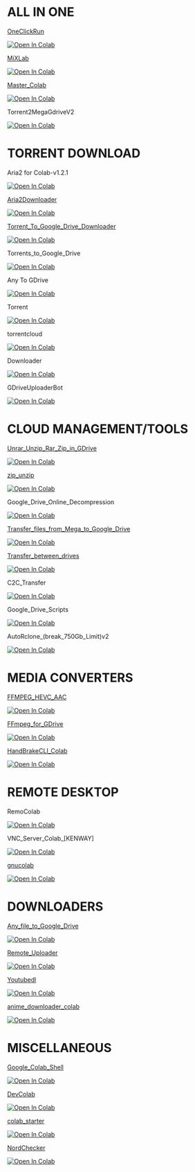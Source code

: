 # ALL IN ONE


<a href="https://github.com/biplobsd/OneClickRun">OneClickRun</a>

<a href="https://colab.research.google.com/github/DarremMolko/Hoarder-Colab-Notebooks/blob/master/OneClickRun.ipynb" target="_parent\"><img src="https://colab.research.google.com/assets/colab-badge.svg" alt="Open In Colab"/></a>


<a href="https://github.com/shirooo39/MiXLab">MiXLab</a>

<a href="https://colab.research.google.com/github/DarremMolko/Hoarder-Colab-Notebooks/blob/master/MiXLab.ipynb" target="_parent\"><img src="https://colab.research.google.com/assets/colab-badge.svg" alt="Open In Colab"/></a>

<a href="https://github.com/yunooooo/Master-Colab">Master_Colab</a>

<a href="https://colab.research.google.com/github/DarremMolko/Hoarder-Colab-Notebooks/blob/master/Master_Colab_Notebook_Working_&_Updated_(March_2020).ipynb" target="_parent\"><img src="https://colab.research.google.com/assets/colab-badge.svg" alt="Open In Colab"/></a>

Torrent2MegaGdriveV2

<a href="https://colab.research.google.com/github/DarremMolko/Hoarder-Colab-Notebooks/blob/master/Torrent2MegaGdriveV2.Ipynb" target="_parent\"><img src="https://colab.research.google.com/assets/colab-badge.svg" alt="Open In Colab"/></a>


# TORRENT DOWNLOAD

Aria2 for Colab-v1.2.1

<a href="https://colab.research.google.com/github/DarremMolko/Hoarder-Colab-Notebooks/blob/master/Aria2 for Colab-v1.2.1.ipynb" target="_parent\"><img src="https://colab.research.google.com/assets/colab-badge.svg" alt="Open In Colab"/></a>

<a href="https://github.com/Pentaly7/Colab-Aria2-Downloader">Aria2Downloader</a>

<a href="https://colab.research.google.com/github/DarremMolko/Hoarder-Colab-Notebooks/blob/master/Aria2Downloader.ipynb" target="_parent\"><img src="https://colab.research.google.com/assets/colab-badge.svg" alt="Open In Colab"/></a>

<a href="https://github.com/destiny6520/Torrent-To-Google-Drive-Downloader-By-Destiny">Torrent_To_Google_Drive_Downloader</a>

<a href="https://colab.research.google.com/github/DarremMolko/Hoarder-Colab-Notebooks/blob/master/Torrent_To_Google_Drive_Downloader.ipynb" target="_parent\"><img src="https://colab.research.google.com/assets/colab-badge.svg" alt="Open In Colab"/></a>

Torrents_to_Google_Drive

<a href="https://colab.research.google.com/github/DarremMolko/Hoarder-Colab-Notebooks/blob/master/Torrents_to_Google_Drive.ipynb" target="_parent\"><img src="https://colab.research.google.com/assets/colab-badge.svg" alt="Open In Colab"/></a>

Any To GDrive

<a href="https://colab.research.google.com/github/DarremMolko/Hoarder-Colab-Notebooks/blob/master/Any To GDrive.ipynb" target="_parent\"><img src="https://colab.research.google.com/assets/colab-badge.svg" alt="Open In Colab"/></a>

Torrent

<a href="https://colab.research.google.com/github/DarremMolko/Hoarder-Colab-Notebooks/blob/master/Torrent.ipynb" target="_parent\"><img src="https://colab.research.google.com/assets/colab-badge.svg" alt="Open In Colab"/></a>

torrentcloud

<a href="https://colab.research.google.com/github/DarremMolko/Hoarder-Colab-Notebooks/blob/master/torrentcloud.ipynb" target="_parent\"><img src="https://colab.research.google.com/assets/colab-badge.svg" alt="Open In Colab"/></a>

Downloader

<a href="https://colab.research.google.com/github/DarremMolko/Hoarder-Colab-Notebooks/blob/master/Downloader.ipynb" target="_parent\"><img src="https://colab.research.google.com/assets/colab-badge.svg" alt="Open In Colab"/></a>

GDriveUploaderBot

<a href="https://colab.research.google.com/github/DarremMolko/Hoarder-Colab-Notebooks/blob/master/GDriveUploaderBot.ipynb" target="_parent\"><img src="https://colab.research.google.com/assets/colab-badge.svg" alt="Open In Colab"/></a>

# CLOUD MANAGEMENT/TOOLS

<a href="https://github.com/sudo-ken/compress-decompress-in-Google-Drive">Unrar_Unzip_Rar_Zip_in_GDrive</a>

<a href="https://colab.research.google.com/github/DarremMolko/Hoarder-Colab-Notebooks/blob/master/Unrar_Unzip_Rar_Zip_in_GDrive.ipynb" target="_parent\"><img src="https://colab.research.google.com/assets/colab-badge.svg" alt="Open In Colab"/></a>

<a href="https://github.com/devillD/Zip-Unzip-Google-Drives-File">zip_unzip</a>

<a href="https://colab.research.google.com/github/DarremMolko/Hoarder-Colab-Notebooks/blob/master/zip_unzip.ipynb" target="_parent\"><img src="https://colab.research.google.com/assets/colab-badge.svg" alt="Open In Colab"/></a>

Google_Drive_Online_Decompression

<a href="https://colab.research.google.com/github/DarremMolko/Hoarder-Colab-Notebooks/blob/master/Google_Drive_Online_Decompression.ipynb" target="_parent\"><img src="https://colab.research.google.com/assets/colab-badge.svg" alt="Open In Colab"/></a>

<a href="https://github.com/sudo-ken/Mega-to-Google-Drive">Transfer_files_from_Mega_to_Google_Drive</a>

<a href="https://colab.research.google.com/github/DarremMolko/Hoarder-Colab-Notebooks/blob/master/Transfer_files_from_Mega_to_Google_Drive.ipynb" target="_parent\"><img src="https://colab.research.google.com/assets/colab-badge.svg" alt="Open In Colab"/></a>

<a href="https://github.com/sudo-ken/transfer-between-drives">Transfer_between_drives</a>

<a href="https://colab.research.google.com/github/DarremMolko/Hoarder-Colab-Notebooks/blob/master/Transfer_between_drives.ipynb" target="_parent\"><img src="https://colab.research.google.com/assets/colab-badge.svg" alt="Open In Colab"/></a>

C2C_Transfer

<a href="https://colab.research.google.com/github/DarremMolko/Hoarder-Colab-Notebooks/blob/master/C2C_Transfer.ipynb" target="_parent\"><img src="https://colab.research.google.com/assets/colab-badge.svg" alt="Open In Colab"/></a>



Google_Drive_Scripts

<a href="https://colab.research.google.com/github/DarremMolko/Hoarder-Colab-Notebooks/blob/master/Google_Drive_Scripts.ipynb" target="_parent\"><img src="https://colab.research.google.com/assets/colab-badge.svg" alt="Open In Colab"/></a>

AutoRclone_(break_750Gb_Limit)v2

<a href="https://colab.research.google.com/github/DarremMolko/Hoarder-Colab-Notebooks/blob/master/AutoRclone_(break_750Gb_Limit)v2.ipynb" target="_parent\"><img src="https://colab.research.google.com/assets/colab-badge.svg" alt="Open In Colab"/></a>

# MEDIA CONVERTERS

<a href="https://github.com/Ptibouc77/FFMPEG-HEVC-AAC-Google-Colab">FFMPEG_HEVC_AAC</a>

<a href="https://colab.research.google.com/github/DarremMolko/Hoarder-Colab-Notebooks/blob/master/FFMPEG_HEVC_AAC.ipynb" target="_parent\"><img src="https://colab.research.google.com/assets/colab-badge.svg" alt="Open In Colab"/></a>

<a href="https://github.com/sudo-ken/FFmpeg-for-GDrive">FFmpeg_for_GDrive</a>

<a href="https://colab.research.google.com/github/DarremMolko/Hoarder-Colab-Notebooks/blob/master/FFmpeg_for_GDrive.ipynb" target="_parent\"><img src="https://colab.research.google.com/assets/colab-badge.svg" alt="Open In Colab"/></a>

<a href="https://github.com/SKGHD/Handy">HandBrakeCLI_Colab</a>

<a href="https://colab.research.google.com/github/DarremMolko/Hoarder-Colab-Notebooks/blob/master/HandBrakeCLI_Colab.ipynb" target="_parent\"><img src="https://colab.research.google.com/assets/colab-badge.svg" alt="Open In Colab"/></a>

# REMOTE DESKTOP

RemoColab

<a href="https://colab.research.google.com/github/DarremMolko/Hoarder-Colab-Notebooks/blob/master/RemoColab.ipynb" target="_parent\"><img src="https://colab.research.google.com/assets/colab-badge.svg" alt="Open In Colab"/></a>

VNC_Server_Colab_[KENWAY]

<a href="https://colab.research.google.com/github/DarremMolko/Hoarder-Colab-Notebooks/blob/master/VNC_Server_Colab_[KENWAY].ipynb" target="_parent\"><img src="https://colab.research.google.com/assets/colab-badge.svg" alt="Open In Colab"/></a>

<a href="https://github.com/tallero/GNUColab">gnucolab</a>

<a href="https://colab.research.google.com/github/DarremMolko/Hoarder-Colab-Notebooks/blob/master/gnucolab.ipynb" target="_parent\"><img src="https://colab.research.google.com/assets/colab-badge.svg" alt="Open In Colab"/></a>

# DOWNLOADERS

<a href="https://github.com/sudo-ken/Any-file-to-Google-Drive">Any_file_to_Google_Drive</a>

<a href="https://colab.research.google.com/github/DarremMolko/Hoarder-Colab-Notebooks/blob/master/Any_file_to_Google_Drive.ipynb" target="_parent\"><img src="https://colab.research.google.com/assets/colab-badge.svg" alt="Open In Colab"/></a>

<a href="https://github.com/cheems/Remote-Uploader">Remote_Uploader</a>

<a href="https://colab.research.google.com/github/DarremMolko/Hoarder-Colab-Notebooks/blob/master/Remote_Uploader.ipynb" target="_parent\"><img src="https://colab.research.google.com/assets/colab-badge.svg" alt="Open In Colab"/></a>

<a href="https://github.com/aftabkh505/Ytplaylist">Youtubedl</a>

<a href="https://colab.research.google.com/github/DarremMolko/Hoarder-Colab-Notebooks/blob/master/Youtubedl.ipynb" target="_parent\"><img src="https://colab.research.google.com/assets/colab-badge.svg" alt="Open In Colab"/></a>

<a href="https://github.com/paramphy/colab-anime-downloader">anime_downloader_colab</a>

<a href="https://colab.research.google.com/github/DarremMolko/Hoarder-Colab-Notebooks/blob/master/anime_downloader_colab.ipynb" target="_parent\"><img src="https://colab.research.google.com/assets/colab-badge.svg" alt="Open In Colab"/></a>

# MISCELLANEOUS

<a href="https://github.com/singhsidhukuldeep/Google-Colab-Shell">Google_Colab_Shell</a>

<a href="https://colab.research.google.com/github/DarremMolko/Hoarder-Colab-Notebooks/blob/master/Google_Colab_Shell.ipynb" target="_parent\"><img src="https://colab.research.google.com/assets/colab-badge.svg" alt="Open In Colab"/></a>

<a href="https://github.com/thecoder-001/DevColab">DevColab</a>

<a href="https://colab.research.google.com/github/DarremMolko/Hoarder-Colab-Notebooks/blob/master/DevColab.ipynb" target="_parent\"><img src="https://colab.research.google.com/assets/colab-badge.svg" alt="Open In Colab"/></a>

<a href="https://github.com/abhishekkrthakur/colabcode">colab_starter</a>

<a href="https://colab.research.google.com/github/DarremMolko/Hoarder-Colab-Notebooks/blob/master/colab_starter.ipynb" target="_parent\"><img src="https://colab.research.google.com/assets/colab-badge.svg" alt="Open In Colab"/></a>

<a href="https://github.com/biplobsd/ColabNordChecker">NordChecker</a>

<a href="https://colab.research.google.com/github/DarremMolko/Hoarder-Colab-Notebooks/blob/master/NordChecker.ipynb" target="_parent\"><img src="https://colab.research.google.com/assets/colab-badge.svg" alt="Open In Colab"/></a>
